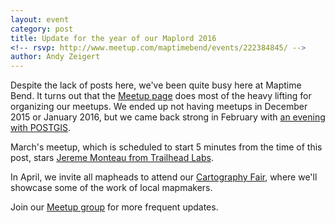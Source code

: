 ```yaml
---
layout: event
category: post
title: Update for the year of our Maplord 2016
<!-- rsvp: http://www.meetup.com/maptimebend/events/222384845/ -->
author: Andy Zeigert
---
```


Despite the lack of posts here, we've been quite busy here at Maptime Bend. It turns out that the [Meetup page](http://meetup.com/maptimebend) does most of the heavy lifting for organizing our meetups. We ended up not having meetups in December 2015 or January 2016, but we came back strong in February with [an evening with POSTGIS](http://www.meetup.com/maptimebend/events/228275346/).

March's meetup, which is scheduled to start 5 minutes from the time of this post, stars [Jereme Monteau from Trailhead Labs](http://www.meetup.com/maptimebend/events/229050273/).

In April, we invite all mapheads to attend our [Cartography Fair](http://www.meetup.com/maptimebend/events/229051741/), where we'll showcase some of the work of local mapmakers.

Join our [Meetup group](http://meetup.com/maptimebend) for more frequent updates.
